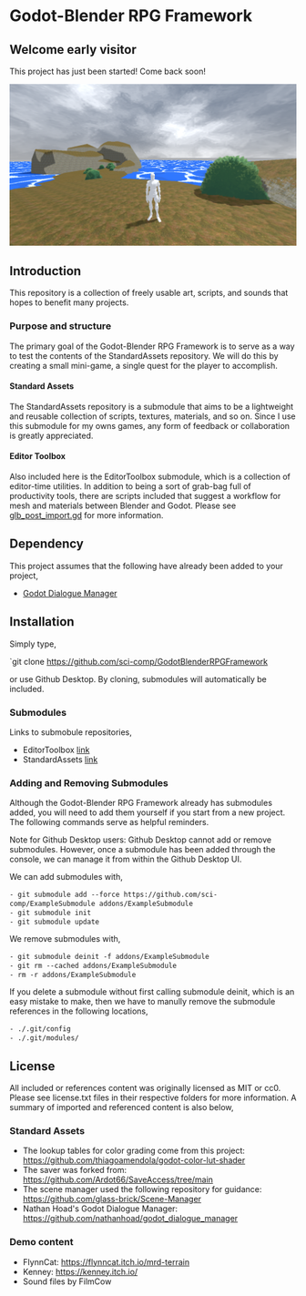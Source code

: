 # Godot-Blender RPG Framework

## Welcome early visitor

This project has just been started! Come back soon!

![demo](./Documentation/Image/Demo.png)

## Introduction

This repository is a collection of freely usable art, scripts, and sounds that hopes to benefit many projects.

### Purpose and structure

The primary goal of the Godot-Blender RPG Framework is to serve as a way to test the contents of the StandardAssets repository. We will do this by creating a small mini-game, a single quest for the player to accomplish.

#### Standard Assets
The StandardAssets repository is a submodule that aims to be a lightweight and reusable collection of scripts, textures, materials, and so on. Since I use this submodule for my owns games, any form of feedback or collaboration is greatly appreciated.

#### Editor Toolbox

Also included here is the EditorToolbox submodule, which is a collection of editor-time utilities. In addition to being a sort of grab-bag full of productivity tools, there are scripts included that suggest a workflow for mesh and materials between Blender and Godot. Please see [glb_post_import.gd](https://github.com/sci-comp/EditorToolbox/blob/main/Import/glb_post_import.gd) for more information.

## Dependency

This project assumes that the following have already been added to your project,

- [Godot Dialogue Manager](https://github.com/nathanhoad/godot_dialogue_manager)

## Installation

Simply type,

`git clone https://github.com/sci-comp/GodotBlenderRPGFramework

or use Github Desktop. By cloning, submodules will automatically be included.

### Submodules

Links to submobule repositories,

- EditorToolbox  [link](https://github.com/sci-comp/EditorToolbox)
- StandardAssets  [link](https://github.com/sci-comp/StandardAssets)

### Adding and Removing Submodules

Although the Godot-Blender RPG Framework already has submodules added, you will need to add them yourself if you start from a new project. The following commands serve as helpful reminders.

Note for Github Desktop users: Github Desktop cannot add or remove submodules. However, once a submodule has been added through the console, we can manage it from within the Github Desktop UI.

We can add submodules with,

	- git submodule add --force https://github.com/sci-comp/ExampleSubmodule addons/ExampleSubmodule
	- git submodule init
	- git submodule update

We remove submodules with,

	- git submodule deinit -f addons/ExampleSubmodule
	- git rm --cached addons/ExampleSubmodule
	- rm -r addons/ExampleSubmodule

If you delete a submodule without first calling submodule deinit, which is an easy mistake to make, then we have to manully remove the submodule references in the following locations,

	- ./.git/config
	- ./.git/modules/

## License

All included or references content was originally licensed as MIT or cc0. Please see license.txt files in their respective folders for more information. A summary of imported and referenced content is also below,

### Standard Assets

- The lookup tables for color grading come from this project: https://github.com/thiagoamendola/godot-color-lut-shader
- The saver was forked from: https://github.com/Ardot66/SaveAccess/tree/main
- The scene manager used the following repository for guidance: https://github.com/glass-brick/Scene-Manager
- Nathan Hoad's Godot Dialogue Manager: https://github.com/nathanhoad/godot_dialogue_manager

### Demo content

- FlynnCat: https://flynncat.itch.io/mrd-terrain
- Kenney: https://kenney.itch.io/
- Sound files by FilmCow

